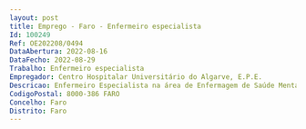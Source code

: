 ```yaml
--- 
layout: post
title: Emprego - Faro - Enfermeiro especialista
Id: 100249
Ref: OE202208/0494
DataAbertura: 2022-08-16
DataFecho: 2022-08-29
Trabalho: Enfermeiro especialista
Empregador: Centro Hospitalar Universitário do Algarve, E.P.E.
Descricao: Enfermeiro Especialista na área de Enfermagem de Saúde Mental e Psiquiátrica.
CodigoPostal: 8000-386 FARO
Concelho: Faro
Distrito: Faro
--- 
```

